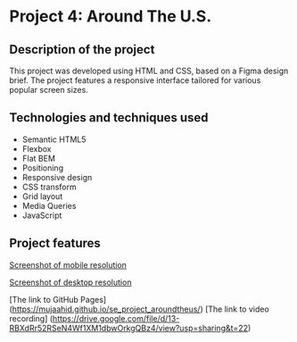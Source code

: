 # Project 4: Around The U.S.

## Description of the project

This project was developed using HTML and CSS, based on a Figma design brief. The project features a responsive interface tailored for various popular screen sizes.

## Technologies and techniques used

- Semantic HTML5
- Flexbox
- Flat BEM
- Positioning
- Responsive design
- CSS transform
- Grid layout
- Media Queries
- JavaScript

## Project features

[Screenshot of mobile resolution](./images/MobileScreenshot.png)

[Screenshot of desktop resolution](./images/DesktopScreenshot.png)

[The link to GitHub Pages] (https://mujaahid.github.io/se_project_aroundtheus/)
[The link to video recording] (https://drive.google.com/file/d/13-RBXdRr52RSeN4Wf1XM1dbwOrkgQBz4/view?usp=sharing&t=22)